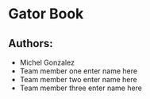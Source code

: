 # Gator Book
## Authors:
- Michel Gonzalez
- Team member one enter name here
- Team member two enter name here
- Team member three enter name here